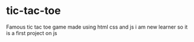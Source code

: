 # tic-tac-toe
Famous tic tac toe game made using html css and js i am new learner so it is a first project on js
